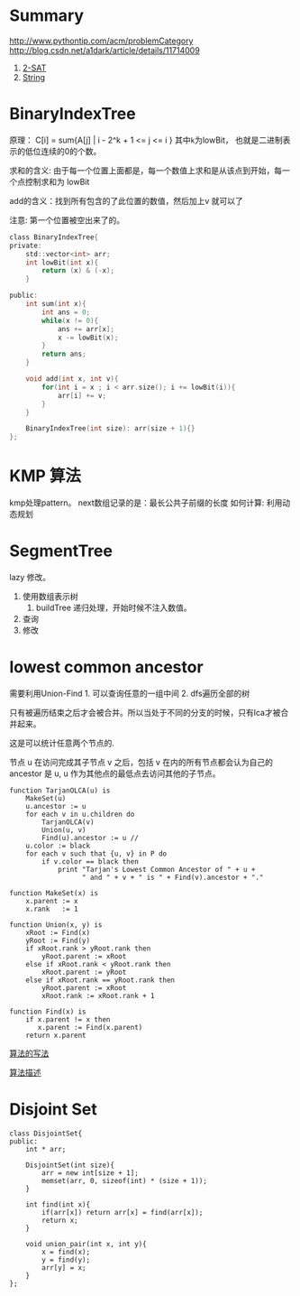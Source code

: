 # Summary
http://www.pythontip.com/acm/problemCategory
http://blog.csdn.net/a1dark/article/details/11714009

1. [2-SAT](http://blog.sina.com.cn/s/blog_64675f540100k2xj.html)
2. [String](https://www.cnblogs.com/hate13/p/4622141.html)

# BinaryIndexTree
原理：
C[i] = sum{A[j] |  i - 2^k + 1 <= j <= i }
其中`k`为lowBit， 也就是二进制表示的低位连续的0的个数。

求和的含义:
由于每一个位置上面都是，每一个数值上求和是从该点到开始，每一个点控制求和为
lowBit

add的含义：找到所有包含的了此位置的数值，然后加上v 就可以了

注意: 第一个位置被空出来了的。

```c
class BinaryIndexTree{
private:
    std::vector<int> arr;
    int lowBit(int x){
        return (x) & (-x);
    }

public:
    int sum(int x){
        int ans = 0;
        while(x != 0){
            ans += arr[x];
            x -= lowBit(x);
        }
        return ans;
    }

    void add(int x, int v){
        for(int i = x ; i < arr.size(); i += lowBit(i)){
            arr[i] += v;
        }
    }

    BinaryIndexTree(int size): arr(size + 1){}
};
```
# KMP 算法
kmp处理pattern。
next数组记录的是：最长公共子前缀的长度
如何计算: 利用动态规划

# SegmentTree
lazy 修改。
1. 使用数组表示树
    1. buildTree 递归处理，开始时候不注入数值。
2. 查询
3. 修改

# lowest common ancestor
需要利用Union-Find
    1. 可以查询任意的一组中间
    2. dfs遍历全部的树

只有被遍历结束之后才会被合并。所以当处于不同的分支的时候，只有lca才被合并起来。


这是可以统计任意两个节点的.

节点 u 在访问完成其子节点 v 之后，包括 v 在内的所有节点都会认为自己的 ancestor 是 u,
u 作为其他点的最低点去访问其他的子节点。

```
function TarjanOLCA(u) is
    MakeSet(u)
    u.ancestor := u
    for each v in u.children do
        TarjanOLCA(v)
        Union(u, v)
        Find(u).ancestor := u // 
    u.color := black
    for each v such that {u, v} in P do
        if v.color == black then
            print "Tarjan's Lowest Common Ancestor of " + u +
                  " and " + v + " is " + Find(v).ancestor + "."
```

```
function MakeSet(x) is
    x.parent := x
    x.rank   := 1
 
function Union(x, y) is
    xRoot := Find(x)
    yRoot := Find(y)
    if xRoot.rank > yRoot.rank then
        yRoot.parent := xRoot
    else if xRoot.rank < yRoot.rank then
        xRoot.parent := yRoot
    else if xRoot.rank == yRoot.rank then
        yRoot.parent := xRoot
        xRoot.rank := xRoot.rank + 1
  
function Find(x) is
    if x.parent != x then
       x.parent := Find(x.parent)
    return x.parent
```

[算法的写法](https://en.wikipedia.org/wiki/Tarjan%27s_off-line_lowest_common_ancestors_algorithm)

[算法描述](https://stackoverflow.com/questions/19262341/tarjans-lowest-common-ancestor-algorithm-explanation)

# Disjoint Set
```
class DisjointSet{
public:
    int * arr;

    DisjointSet(int size){
        arr = new int[size + 1];
        memset(arr, 0, sizeof(int) * (size + 1));
    }

    int find(int x){
        if(arr[x]) return arr[x] = find(arr[x]);
        return x;
    }

    void union_pair(int x, int y){
        x = find(x);
        y = find(y);
        arr[y] = x;
    }
};
```

